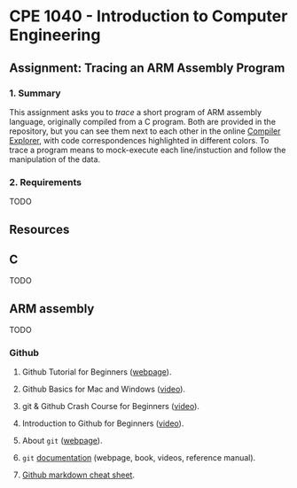 # CPE 1040 - Introduction to Computer Engineering

## Assignment: Tracing an ARM Assembly Program

### 1. Summary

This assignment asks you to _trace_ a short program of ARM assembly language, originally compiled from a C program. Both are provided in the repository, but you can see them next to each other in the online [Compiler Explorer](https://godbolt.org/z/4W6MNq), with code correspondences highlighted in different colors. To trace a program means to mock-execute each line/instuction and follow the manipulation of the data.

### 2. Requirements

TODO

## Resources

## C

TODO

## ARM assembly

TODO

### Github

1. Github Tutorial for Beginners ([webpage](https://product.hubspot.com/blog/git-and-github-tutorial-for-beginners)).

2. Github Basics for Mac and Windows ([video](https://www.youtube.com/watch?v=0fKg7e37bQE)).

3. git & Github Crash Course for Beginners ([video](https://www.youtube.com/watch?v=SWYqp7iY_Tc)).

4. Introduction to Github for Beginners ([video](https://www.youtube.com/watch?v=fQLK8Ib_SKk)).

5. About `git` ([webpage](https://git-scm.com/about)).

6. `git` [documentation](https://git-scm.com/doc) (webpage, book, videos, reference manual).

7. [Github markdown cheat sheet](https://github.com/adam-p/markdown-here/wiki/Markdown-Cheatsheet).

